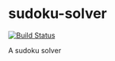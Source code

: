 # sudoku-solver

[![Build Status](https://travis-ci.com/sn99/sudoku-solver.svg?branch=master)](https://travis-ci.com/sn99/sudoku-solver)

A sudoku solver
